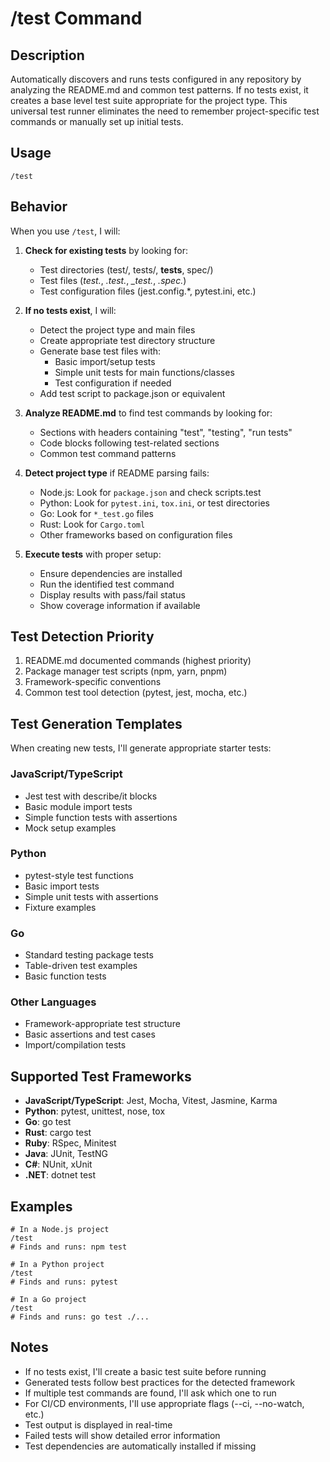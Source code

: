 # /test Command

## Description
Automatically discovers and runs tests configured in any repository by analyzing the README.md and common test patterns. If no tests exist, it creates a base level test suite appropriate for the project type. This universal test runner eliminates the need to remember project-specific test commands or manually set up initial tests.

## Usage
```
/test
```

## Behavior
When you use `/test`, I will:

1. **Check for existing tests** by looking for:
   - Test directories (test/, tests/, __tests__, spec/)
   - Test files (*test.*, *.test.*, *_test.*, *.spec.*)
   - Test configuration files (jest.config.*, pytest.ini, etc.)

2. **If no tests exist**, I will:
   - Detect the project type and main files
   - Create appropriate test directory structure
   - Generate base test files with:
     - Basic import/setup tests
     - Simple unit tests for main functions/classes
     - Test configuration if needed
   - Add test script to package.json or equivalent

3. **Analyze README.md** to find test commands by looking for:
   - Sections with headers containing "test", "testing", "run tests"
   - Code blocks following test-related sections
   - Common test command patterns

4. **Detect project type** if README parsing fails:
   - Node.js: Look for `package.json` and check scripts.test
   - Python: Look for `pytest.ini`, `tox.ini`, or test directories
   - Go: Look for `*_test.go` files
   - Rust: Look for `Cargo.toml`
   - Other frameworks based on configuration files

5. **Execute tests** with proper setup:
   - Ensure dependencies are installed
   - Run the identified test command
   - Display results with pass/fail status
   - Show coverage information if available

## Test Detection Priority
1. README.md documented commands (highest priority)
2. Package manager test scripts (npm, yarn, pnpm)
3. Framework-specific conventions
4. Common test tool detection (pytest, jest, mocha, etc.)

## Test Generation Templates
When creating new tests, I'll generate appropriate starter tests:

### JavaScript/TypeScript
- Jest test with describe/it blocks
- Basic module import tests
- Simple function tests with assertions
- Mock setup examples

### Python
- pytest-style test functions
- Basic import tests
- Simple unit tests with assertions
- Fixture examples

### Go
- Standard testing package tests
- Table-driven test examples
- Basic function tests

### Other Languages
- Framework-appropriate test structure
- Basic assertions and test cases
- Import/compilation tests

## Supported Test Frameworks
- **JavaScript/TypeScript**: Jest, Mocha, Vitest, Jasmine, Karma
- **Python**: pytest, unittest, nose, tox
- **Go**: go test
- **Rust**: cargo test
- **Ruby**: RSpec, Minitest
- **Java**: JUnit, TestNG
- **C#**: NUnit, xUnit
- **.NET**: dotnet test

## Examples
```
# In a Node.js project
/test
# Finds and runs: npm test

# In a Python project  
/test
# Finds and runs: pytest

# In a Go project
/test  
# Finds and runs: go test ./...
```

## Notes
- If no tests exist, I'll create a basic test suite before running
- Generated tests follow best practices for the detected framework
- If multiple test commands are found, I'll ask which one to run
- For CI/CD environments, I'll use appropriate flags (--ci, --no-watch, etc.)
- Test output is displayed in real-time
- Failed tests will show detailed error information
- Test dependencies are automatically installed if missing